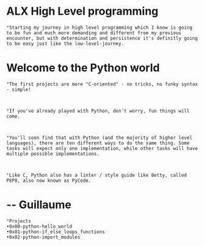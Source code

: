 # ALX High Level programming


	°Starting my journey in high level programming which I know is going to be fun and much more demanding and different from my previous encounter, but with determination and persistence it's definitly going to be easy just like the low-level-journey.


# Welcome to the Python world


	°The first projects are more "C-oriented" - no tricks, no funky syntax - simple!



	°If you've already played with Python, don't worry, fun things will come.



	°You'll soon find that with Python (and the majority of higher level languages), there are ten different ways to do the same thing. Some tasks will expect only one implementation, while other tasks will have multiple possible implementations.



	°Like C, Python also has a linter / style guide like Betty, called PEP8, also now known as PyCode.


# -- Guillaume


	°Projects
	•0x00-python-hello_world
	•0x01-python-if_else_loops_functions
	•0x02-python-import_modules
